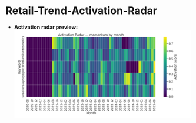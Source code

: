 # Retail-Trend-Activation-Radar

- **Activation radar preview:**  
  ![Activation radar](assets/activation_radar.png)
